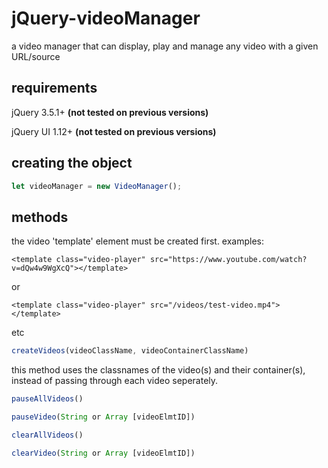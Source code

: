 # jQuery-videoManager
a video manager that can display, play and manage any video with a given URL/source

## requirements
jQuery 3.5.1+ **(not tested on previous versions)**

jQuery UI 1.12+ **(not tested on previous versions)**

## creating the object
```javascript
let videoManager = new VideoManager();
```
## methods
the video 'template' element must be created first. examples:
```
<template class="video-player" src="https://www.youtube.com/watch?v=dQw4w9WgXcQ"></template>
```
or
```
<template class="video-player" src="/videos/test-video.mp4"></template>
```
etc

```javascript
createVideos(videoClassName, videoContainerClassName)
```
this method uses the classnames of the video(s) and their container(s), instead of passing through each video seperately.

```javascript
pauseAllVideos()
```
```javascript
pauseVideo(String or Array [videoElmtID])
```
```javascript
clearAllVideos()
```
```javascript
clearVideo(String or Array [videoElmtID])
```
